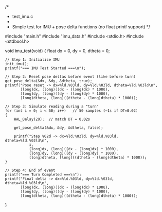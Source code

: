 /*
 * test_imu.c
 *
 * Simple test for IMU + pose delta functions (no float printf support)
 */

#include "main.h"
#include "imu_data.h"
#include <stdio.h>
#include <stdbool.h>

void imu_test(void)
{
    float dx = 0, dy = 0, dtheta = 0;

    // Step 1: Initialize IMU
    init_imu();
    printf("=== IMU Test Started ===\n");

    // Step 2: Reset pose deltas before event (like before turn)
    get_pose_delta(&dx, &dy, &dtheta, true);
    printf("Pose reset -> dx=%ld.%03ld, dy=%ld.%03ld, dtheta=%ld.%03ld\n",
           (long)dx, (long)((dx - (long)dx) * 1000),
           (long)dy, (long)((dy - (long)dy) * 1000),
           (long)dtheta, (long)((dtheta - (long)dtheta) * 1000));

    // Step 3: Simulate reading during a "turn"
    for (int i = 0; i < 50; i++)   // 50 samples (~1s if DT=0.02)
    {
        HAL_Delay(20);  // match DT = 0.02s

        get_pose_delta(&dx, &dy, &dtheta, false);

        printf("Step %02d -> dx=%ld.%03ld, dy=%ld.%03ld, dtheta=%ld.%03ld\n",
               i,
               (long)dx, (long)((dx - (long)dx) * 1000),
               (long)dy, (long)((dy - (long)dy) * 1000),
               (long)dtheta, (long)((dtheta - (long)dtheta) * 1000));
    }

    // Step 4: End of event
    printf("=== Turn Completed ===\n");
    printf("Final delta -> dx=%ld.%03ld, dy=%ld.%03ld, dtheta=%ld.%03ld\n",
           (long)dx, (long)((dx - (long)dx) * 1000),
           (long)dy, (long)((dy - (long)dy) * 1000),
           (long)dtheta, (long)((dtheta - (long)dtheta) * 1000));
}
